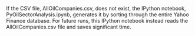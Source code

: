 If the CSV file, AllOilCompanies.csv, does not exist, the IPython notebook, PyOilSectorAnalysis.ipynb, generates it by sorting through the entire Yahoo Finance database.  For future runs, this IPython notebook instead reads the AllOilCompanies.csv file and saves significant time.
